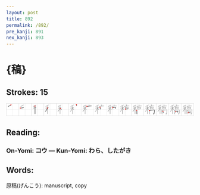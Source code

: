 ```yaml
---
layout: post
title: 892
permalink: /892/
pre_kanji: 891
nex_kanji: 893
---
```


# {稿}

## Strokes: 15

<div class="stroke"><img src="../images/E7A8BF.png" /></div>

## Reading:

### On-Yomi: コウ &mdash; Kun-Yomi: わら、したがき

## Words:

原稿(げんこう): manuscript, copy
